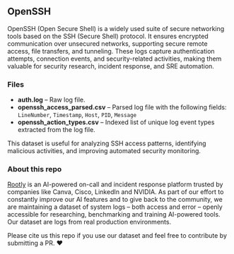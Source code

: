 ## OpenSSH
OpenSSH (Open Secure Shell) is a widely used suite of secure networking tools based on the SSH (Secure Shell) protocol. It ensures encrypted communication over unsecured networks, supporting secure remote access, file transfers, and tunneling. These logs capture authentication attempts, connection events, and security-related activities, making them valuable for security research, incident response, and SRE automation.

### Files
- **auth.log** – Raw log file.
- **openssh_access_parsed.csv** – Parsed log file with the following fields:  
  `LineNumber`, `Timestamp`, `Host`, `PID`, `Message`
- **openssh_action_types.csv** – Indexed list of unique log event types extracted from the log file.

This dataset is useful for analyzing SSH access patterns, identifying malicious activities, and improving automated security monitoring.

### About this repo
[Rootly](https://rootly.com/) is an AI-powered on-call and incident response platform trusted by companies like Canva, Cisco, LinkedIn and NVIDIA. As part of our effort to constantly improve our AI features and to give back to the community, we are maintaining a dataset of system logs  – both access and error – openly accessible for researching, benchmarking and training AI-powered tools. Our dataset are logs from real production environments.

Please cite us this repo if you use our dataset and feel free to contribute by submitting a PR. ❤️
